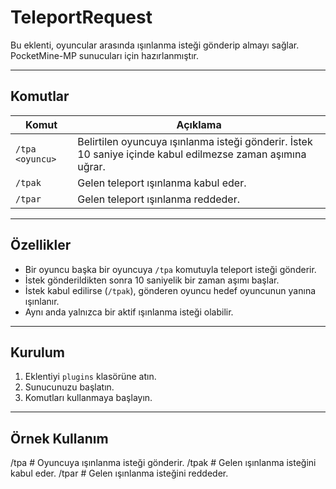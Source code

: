 # TeleportRequest

Bu eklenti, oyuncular arasında ışınlanma isteği gönderip almayı sağlar.  
PocketMine-MP sunucuları için hazırlanmıştır.

---

## Komutlar

| Komut   | Açıklama                                      |
|---------|-----------------------------------------------|
| `/tpa <oyuncu>`  | Belirtilen oyuncuya ışınlanma isteği gönderir. İstek 10 saniye içinde kabul edilmezse zaman aşımına uğrar. |
| `/tpak`          | Gelen teleport ışınlanma kabul eder.                              |
| `/tpar`          | Gelen teleport ışınlanma reddeder.                               |

---

## Özellikler

- Bir oyuncu başka bir oyuncuya `/tpa` komutuyla teleport isteği gönderir.
- İstek gönderildikten sonra 10 saniyelik bir zaman aşımı başlar.
- İstek kabul edilirse (`/tpak`), gönderen oyuncu hedef oyuncunun yanına ışınlanır.
- Aynı anda yalnızca bir aktif ışınlanma isteği olabilir.

---

## Kurulum

1. Eklentiyi `plugins` klasörüne atın.
2. Sunucunuzu başlatın.
3. Komutları kullanmaya başlayın.

---

## Örnek Kullanım

/tpa <oyuncu> # Oyuncuya ışınlanma isteği gönderir.
/tpak # Gelen ışınlanma isteğini kabul eder.
/tpar # Gelen ışınlanma isteğini reddeder.